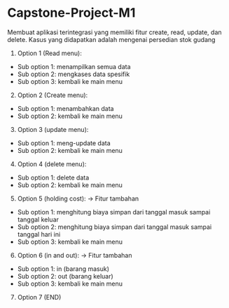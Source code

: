 # Capstone-Project-M1

Membuat aplikasi terintegrasi yang memiliki fitur create, read, update, dan delete. Kasus yang didapatkan adalah mengenai persedian stok gudang

1. Option 1 (Read menu):
- Sub option 1: menampilkan semua data 
- Sub option 2: mengkases data spesifik
- Sub option 3: kembali ke main menu

2. Option 2 (Create menu):
- Sub option 1: menambahkan data 
- Sub option 2: kembali ke main menu

3. Option 3 (update menu):
- Sub option 1: meng-update data
- Sub option 2: kembali ke main menu

4. Option 4 (delete menu):
- Sub option 1: delete data
- Sub option 2: kembali ke main menu

5. Option 5 (holding cost): -> Fitur tambahan
- Sub option 1: menghitung biaya simpan dari tanggal masuk sampai tanggal keluar
- Sub option 2: menghitung biaya simpan dari tanggal masuk sampai tanggal hari ini
- Sub option 3: kembali ke main menu

6. Option 6 (in and out): -> Fitur tambahan
- Sub option 1: in (barang masuk)
- Sub option 2: out (barang keluar)
- Sub option 3: kembali ke main menu

7. Option 7 (END)



